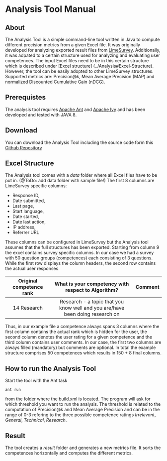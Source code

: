 # Analysis Tool Manual

## About
The Analysis Tool is a simple command-line tool written in Java to compute different precision metrics from a given Excel file. It was originally developed for analyzing exported result files from [LimeSurvey](https://www.limesurvey.org/). Additionally, it was adpated to a certain structure used for analyzing and evaluating user competences. The input Excel files need to be in this certain structure which is described under [Excel structure] (../Analysis#Excel-Structure). However, the tool can be easily adopted to other LimeSurvey structures. Supported metrics are: Precision@k, Mean Average Precision (MAP) and normalized Discounted Cumulative Gain (nDCG).

## Prerequistes
The analysis tool requires [Apache Ant](https://ant.apache.org/) and [Apache Ivy](https://ant.apache.org/ivy/) and has been developed and tested with JAVA 8.

## Download
You can download the Analysis Tool including the source code form this [Github Repository](../Analysis)

## Excel Structure
The Analysis tool comes with a _data_ folder where all Excel files have to be put in. (@ToDo: add data folder with sample file!) The first 8 columns are LimeSurvey specific columns:
* Response ID,	
* Date submitted,	
* Last page,	
* Start language,	
* Date started,	
* Date last action,	
* IP address,	
* Referrer URL 

These columns can be configured in LimeSurvey but the Analysis tool assumes that the full structures has been exported. Starting from column 9 the excel contains survey specific columns. In our case we had a survey with 50 question groups (competences) each consisting of 3 questions. While the first row displays the column headers, the second row contains the actual user responses.

| Original competence rank	| What is your competency with respect to Algorithm? | Comment |
| :------------------------:  | :-----------------------------------------------: |:------:|
|14	Research | Research - a topic that you know well and you are/have been doing research on | |


Thus, in our example file a competence always spans 3 columns where the first column contains the actual rank which is hidden for the user, the second column denotes the user rating for a given competence and the third column contains user comments. In our case, the first two columns are always filled (mandatory) but comments are optional. In total the example structure comprises 50 competences which results in 150 + 8 final columns. 

## How to run the Analysis Tool 
Start the tool with the Ant task 

```
ant run
```
from the folder where the build.xml is located. The program will ask for which threshold you want to run the analysis. The threshold is related to the computation of Precision@k and Mean Average Precision and can be in the range of 0-3 refering to the three possible competence ratings _Irrelevant_, _General_, _Technical_, _Research_.

## Result
The tool creates a _result_ folder and generates a new metrics file. It sorts the competences horizontally and computes the different metrics.

